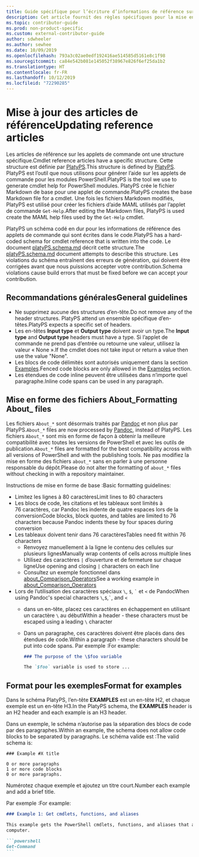 ```yaml
---
title: Guide spécifique pour l’écriture d’informations de référence sur les applets de commande
description: Cet article fournit des règles spécifiques pour la mise en forme des exemples de code PowerShell. Cela s’applique aux articles conceptuels avec des exemples ainsi qu’aux informations de référence sur les applets de commande.
ms.topic: contributor-guide
ms.prod: non-product-specific
ms.custom: external-contributor-guide
author: sdwheeler
ms.author: sewhee
ms.date: 10/09/2019
ms.openlocfilehash: 793a3c02ae0edf192416ae514585d5161e8c1f98
ms.sourcegitcommit: ca84e542b081e145052f38967e826f6ef25da1b2
ms.translationtype: HT
ms.contentlocale: fr-FR
ms.lasthandoff: 10/12/2019
ms.locfileid: "72290285"
---
```

# <a name="updating-reference-articles"></a><span data-ttu-id="dbf3e-104">Mise à jour des articles de référence</span><span class="sxs-lookup"><span data-stu-id="dbf3e-104">Updating reference articles</span></span>

<span data-ttu-id="dbf3e-105">Les articles de référence sur les applets de commande ont une structure spécifique.</span><span class="sxs-lookup"><span data-stu-id="dbf3e-105">Cmdlet reference articles have a specific structure.</span></span> <span data-ttu-id="dbf3e-106">Cette structure est définie par [PlatyPS][].</span><span class="sxs-lookup"><span data-stu-id="dbf3e-106">This structure is defined by [PlatyPS][].</span></span>
<span data-ttu-id="dbf3e-107">PlatyPS est l’outil que nous utilisons pour générer l’aide sur les applets de commande pour les modules PowerShell.</span><span class="sxs-lookup"><span data-stu-id="dbf3e-107">PlatyPS is the tool we use to generate cmdlet help for PowerShell modules.</span></span> <span data-ttu-id="dbf3e-108">PlatyPS crée le fichier Markdown de base pour une applet de commande.</span><span class="sxs-lookup"><span data-stu-id="dbf3e-108">PlatyPS creates the base Markdown file for a cmdlet.</span></span> <span data-ttu-id="dbf3e-109">Une fois les fichiers Markdown modifiés, PlatyPS est utilisé pour créer les fichiers d’aide MAML utilisés par l’applet de commande `Get-Help`.</span><span class="sxs-lookup"><span data-stu-id="dbf3e-109">After editing the Markdown files, PlatyPS is used create the MAML help files used by the `Get-Help` cmdlet.</span></span>

<span data-ttu-id="dbf3e-110">PlatyPS un schéma codé en dur pour les informations de référence des applets de commande qui sont écrites dans le code.</span><span class="sxs-lookup"><span data-stu-id="dbf3e-110">PlatyPS has a hard-coded schema for cmdlet reference that is written into the code.</span></span> <span data-ttu-id="dbf3e-111">Le document [platyPS.schema.md][] décrit cette structure.</span><span class="sxs-lookup"><span data-stu-id="dbf3e-111">The [platyPS.schema.md][] document attempts to describe this structure.</span></span> <span data-ttu-id="dbf3e-112">Les violations du schéma entraînent des erreurs de génération, qui doivent être corrigées avant que nous puissions accepter votre contribution.</span><span class="sxs-lookup"><span data-stu-id="dbf3e-112">Schema violations cause build errors that must be fixed before we can accept your contribution.</span></span>

## <a name="general-guidelines"></a><span data-ttu-id="dbf3e-113">Recommandations générales</span><span class="sxs-lookup"><span data-stu-id="dbf3e-113">General guidelines</span></span>

- <span data-ttu-id="dbf3e-114">Ne supprimez aucune des structures d’en-tête.</span><span class="sxs-lookup"><span data-stu-id="dbf3e-114">Do not remove any of the header structures.</span></span> <span data-ttu-id="dbf3e-115">PlatyPS attend un ensemble spécifique d’en-têtes.</span><span class="sxs-lookup"><span data-stu-id="dbf3e-115">PlatyPS expects a specific set of headers.</span></span>
- <span data-ttu-id="dbf3e-116">Les en-têtes **Input type** et **Output type** doivent avoir un type.</span><span class="sxs-lookup"><span data-stu-id="dbf3e-116">The **Input type** and **Output type** headers must have a type.</span></span> <span data-ttu-id="dbf3e-117">Si l’applet de commande ne prend pas d’entrée ou retourne une valeur, utilisez la valeur « None ».</span><span class="sxs-lookup"><span data-stu-id="dbf3e-117">If the cmdlet does not take input or return a value then use the value "None".</span></span>
- <span data-ttu-id="dbf3e-118">Les blocs de code délimités sont autorisés uniquement dans la section [Examples](#format-for-examples).</span><span class="sxs-lookup"><span data-stu-id="dbf3e-118">Fenced code blocks are only allowed in the [Examples](#format-for-examples) section.</span></span>
- <span data-ttu-id="dbf3e-119">Les étendues de code inline peuvent être utilisées dans n’importe quel paragraphe.</span><span class="sxs-lookup"><span data-stu-id="dbf3e-119">Inline code spans can be used in any paragraph.</span></span>

## <a name="formatting-about_-files"></a><span data-ttu-id="dbf3e-120">Mise en forme des fichiers About_</span><span class="sxs-lookup"><span data-stu-id="dbf3e-120">Formatting About_ files</span></span>

<span data-ttu-id="dbf3e-121">Les fichiers `About_*` sont désormais traités par [Pandoc][] et non plus par PlatyPS.</span><span class="sxs-lookup"><span data-stu-id="dbf3e-121">`About_*` files are now processed by [Pandoc][], instead of PlatyPS.</span></span> <span data-ttu-id="dbf3e-122">Les fichiers `About_*` sont mis en forme de façon à obtenir la meilleure compatibilité avec toutes les versions de PowerShell et avec les outils de publication.</span><span class="sxs-lookup"><span data-stu-id="dbf3e-122">`About_*` files are formatted for the best compatibility across with all versions of PowerShell and with the publishing tools.</span></span>
<span data-ttu-id="dbf3e-123">Ne pas modifiez la mise en forme des fichiers `about_*` sans en parler à une personne responsable du dépôt.</span><span class="sxs-lookup"><span data-stu-id="dbf3e-123">Please do not alter the formatting of `about_*` files without checking in with a repository maintainer.</span></span>

<span data-ttu-id="dbf3e-124">Instructions de mise en forme de base :</span><span class="sxs-lookup"><span data-stu-id="dbf3e-124">Basic formatting guidelines:</span></span>

- <span data-ttu-id="dbf3e-125">Limitez les lignes à 80 caractères</span><span class="sxs-lookup"><span data-stu-id="dbf3e-125">Limit lines to 80 characters</span></span>
- <span data-ttu-id="dbf3e-126">Les blocs de code, les citations et les tableaux sont limités à 76 caractères, car Pandoc les indente de quatre espaces lors de la conversion</span><span class="sxs-lookup"><span data-stu-id="dbf3e-126">Code blocks, block quotes, and tables are limited to 76 characters because Pandoc indents these by four spaces during conversion</span></span>
- <span data-ttu-id="dbf3e-127">Les tableaux doivent tenir dans 76 caractères</span><span class="sxs-lookup"><span data-stu-id="dbf3e-127">Tables need fit within 76 characters</span></span>
  - <span data-ttu-id="dbf3e-128">Renvoyez manuellement à la ligne le contenu des cellules sur plusieurs lignes</span><span class="sxs-lookup"><span data-stu-id="dbf3e-128">Manually wrap contents of cells across multiple lines</span></span>
  - <span data-ttu-id="dbf3e-129">Utilisez des caractères `|` d’ouverture et de fermeture sur chaque ligne</span><span class="sxs-lookup"><span data-stu-id="dbf3e-129">Use opening and closing `|` characters on each line</span></span>
  - <span data-ttu-id="dbf3e-130">Consultez un exemple fonctionnel dans [about_Comparison_Operators][about-example]</span><span class="sxs-lookup"><span data-stu-id="dbf3e-130">See a working example in [about_Comparison_Operators][about-example]</span></span>
- <span data-ttu-id="dbf3e-131">Lors de l’utilisation des caractères spéciaux `\`, `$`, `` ` `` et `<` de Pandoc</span><span class="sxs-lookup"><span data-stu-id="dbf3e-131">When using Pandoc's special characters `\`,`$`,`` ` ``, and `<`</span></span>
  - <span data-ttu-id="dbf3e-132">dans un en-tête, placez ces caractères en échappement en utilisant un caractère `\` au début</span><span class="sxs-lookup"><span data-stu-id="dbf3e-132">Within a header - these characters must be escaped using a leading `\` character</span></span>
  - <span data-ttu-id="dbf3e-133">Dans un paragraphe, ces caractères doivent être placés dans des étendues de code.</span><span class="sxs-lookup"><span data-stu-id="dbf3e-133">Within a paragraph - these characters should be put into code spans.</span></span> <span data-ttu-id="dbf3e-134">Par exemple :</span><span class="sxs-lookup"><span data-stu-id="dbf3e-134">For example:</span></span>

    ~~~markdown
    ### The purpose of the \$foo variable

    The `$foo` variable is used to store ...
    ~~~

## <a name="format-for-examples"></a><span data-ttu-id="dbf3e-135">Format pour les exemples</span><span class="sxs-lookup"><span data-stu-id="dbf3e-135">Format for examples</span></span>

<span data-ttu-id="dbf3e-136">Dans le schéma PlatyPS, l’en-tête **EXAMPLES** est un en-tête H2, et chaque exemple est un en-tête H3.</span><span class="sxs-lookup"><span data-stu-id="dbf3e-136">In the PlatyPS schema, the **EXAMPLES** header is an H2 header and each example is an H3 header.</span></span>

<span data-ttu-id="dbf3e-137">Dans un exemple, le schéma n’autorise pas la séparation des blocs de code par des paragraphes.</span><span class="sxs-lookup"><span data-stu-id="dbf3e-137">Within an example, the schema does not allow code blocks to be separated by paragraphs.</span></span> <span data-ttu-id="dbf3e-138">Le schéma valide est :</span><span class="sxs-lookup"><span data-stu-id="dbf3e-138">The valid schema is:</span></span>

```
### Example #X title

0 or more paragraphs
1 or more code blocks
0 or more paragraphs.
```

<span data-ttu-id="dbf3e-139">Numérotez chaque exemple et ajoutez un titre court.</span><span class="sxs-lookup"><span data-stu-id="dbf3e-139">Number each example and add a brief title.</span></span>

<span data-ttu-id="dbf3e-140">Par exemple :</span><span class="sxs-lookup"><span data-stu-id="dbf3e-140">For example:</span></span>

~~~markdown
### Example 1: Get cmdlets, functions, and aliases

This example gets the PowerShell cmdlets, functions, and aliases that are installed on the
computer.

```powershell
Get-Command
```
~~~


[PlatyPS]: https://github.com/powershell/platyps
[platyPS.schema.md]: https://github.com/PowerShell/platyPS/blob/master/platyPS.schema.md
[issue1806]: https://github.com/PowerShell/PowerShell-Docs/issues/1806
[about-example]: https://github.com/MicrosoftDocs/PowerShell-Docs/blob/staging/reference/6/Microsoft.PowerShell.Core/About/about_Comparison_Operators.md
[Pandoc]: https://pandoc.org